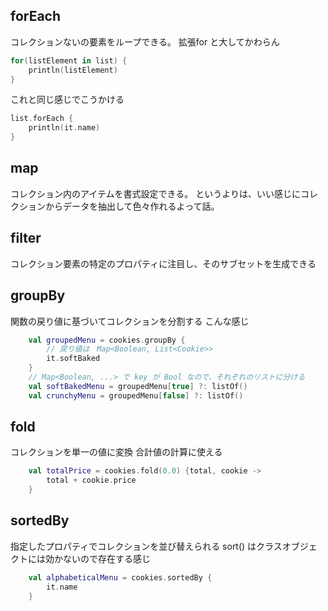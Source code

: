 ## forEach
コレクションないの要素をループできる。
拡張for と大してかわらん
```kotlin
for(listElement in list) {
    println(listElement)
}
```
これと同じ感じでこうかける
```kotlin
list.forEach {
    println(it.name)
}
```

## map
コレクション内のアイテムを書式設定できる。
というよりは、いい感じにコレクションからデータを抽出して色々作れるよって話。

## filter
コレクション要素の特定のプロパティに注目し、そのサブセットを生成できる

## groupBy
関数の戻り値に基づいてコレクションを分割する
こんな感じ
```kotlin
    val groupedMenu = cookies.groupBy {
        // 戻り値は　Map<Boolean, List<Cookie>>
        it.softBaked
    }
    // Map<Boolean, ...> で key が Bool なので、それぞれのリストに分ける
    val softBakedMenu = groupedMenu[true] ?: listOf()
    val crunchyMenu = groupedMenu[false] ?: listOf()
```

## fold
コレクションを単一の値に変換
合計値の計算に使える
```kotlin
    val totalPrice = cookies.fold(0.0) {total, cookie ->
        total + cookie.price
    }
```

## sortedBy
指定したプロパティでコレクションを並び替えられる
sort() はクラスオブジェクトには効かないので存在する感じ
```kotlin
    val alphabeticalMenu = cookies.sortedBy {
        it.name
    }
```
